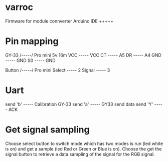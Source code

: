 # varroc
Firmware for module connverter
Arduino IDE +++++

# Pin mapping 
GY-33 /-----/ Pro mini 5v 16m
VCC   ----- VCC
CT    ----- A5
DR    ----- A4
GND   ----- GND
S0    ----- GND

Button /-----/ Pro mini
Select ----- 2
Signal ----- 3

# Uart
send 'b' ----- Calibration GY-33
send 'a' ----- GY33 send data
send 'Y' ----- ACK

# Get signal sampling 
Choose select button to switch mode which has two modes is run (led white is on) and get a sample (led Red or Green or Blue is on).
Choose the get the signal button to retrieve a data sampling of the signal for the RGB signal.
